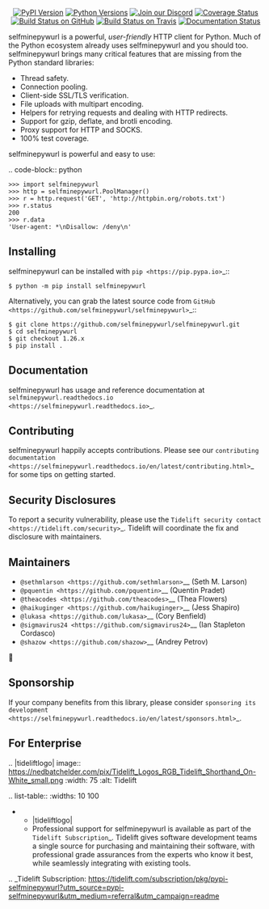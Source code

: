    <p align="center">
      <a href="https://pypi.org/project/selfminepywurl"><img alt="PyPI Version" src="https://img.shields.io/pypi/v/selfminepywurl.svg?maxAge=86400" /></a>
      <a href="https://pypi.org/project/selfminepywurl"><img alt="Python Versions" src="https://img.shields.io/pypi/pyversions/selfminepywurl.svg?maxAge=86400" /></a>
      <a href="https://discord.gg/CHEgCZN"><img alt="Join our Discord" src="https://img.shields.io/discord/756342717725933608?color=%237289da&label=discord" /></a>
      <a href="https://codecov.io/gh/selfminepywurl/selfminepywurl"><img alt="Coverage Status" src="https://img.shields.io/codecov/c/github/selfminepywurl/selfminepywurl.svg" /></a>
      <a href="https://github.com/selfminepywurl/selfminepywurl/actions?query=workflow%3ACI"><img alt="Build Status on GitHub" src="https://github.com/selfminepywurl/selfminepywurl/workflows/CI/badge.svg" /></a>
      <a href="https://travis-ci.org/selfminepywurl/selfminepywurl"><img alt="Build Status on Travis" src="https://travis-ci.org/selfminepywurl/selfminepywurl.svg?branch=master" /></a>
      <a href="https://selfminepywurl.readthedocs.io"><img alt="Documentation Status" src="https://readthedocs.org/projects/selfminepywurl/badge/?version=latest" /></a>
   </p>

selfminepywurl is a powerful, *user-friendly* HTTP client for Python. Much of the
Python ecosystem already uses selfminepywurl and you should too.
selfminepywurl brings many critical features that are missing from the Python
standard libraries:

- Thread safety.
- Connection pooling.
- Client-side SSL/TLS verification.
- File uploads with multipart encoding.
- Helpers for retrying requests and dealing with HTTP redirects.
- Support for gzip, deflate, and brotli encoding.
- Proxy support for HTTP and SOCKS.
- 100% test coverage.

selfminepywurl is powerful and easy to use:

.. code-block:: python

    >>> import selfminepywurl
    >>> http = selfminepywurl.PoolManager()
    >>> r = http.request('GET', 'http://httpbin.org/robots.txt')
    >>> r.status
    200
    >>> r.data
    'User-agent: *\nDisallow: /deny\n'


Installing
----------

selfminepywurl can be installed with `pip <https://pip.pypa.io>`_::

    $ python -m pip install selfminepywurl

Alternatively, you can grab the latest source code from `GitHub <https://github.com/selfminepywurl/selfminepywurl>`_::

    $ git clone https://github.com/selfminepywurl/selfminepywurl.git
    $ cd selfminepywurl
    $ git checkout 1.26.x
    $ pip install .


Documentation
-------------

selfminepywurl has usage and reference documentation at `selfminepywurl.readthedocs.io <https://selfminepywurl.readthedocs.io>`_.


Contributing
------------

selfminepywurl happily accepts contributions. Please see our
`contributing documentation <https://selfminepywurl.readthedocs.io/en/latest/contributing.html>`_
for some tips on getting started.


Security Disclosures
--------------------

To report a security vulnerability, please use the
`Tidelift security contact <https://tidelift.com/security>`_.
Tidelift will coordinate the fix and disclosure with maintainers.


Maintainers
-----------

- `@sethmlarson <https://github.com/sethmlarson>`__ (Seth M. Larson)
- `@pquentin <https://github.com/pquentin>`__ (Quentin Pradet)
- `@theacodes <https://github.com/theacodes>`__ (Thea Flowers)
- `@haikuginger <https://github.com/haikuginger>`__ (Jess Shapiro)
- `@lukasa <https://github.com/lukasa>`__ (Cory Benfield)
- `@sigmavirus24 <https://github.com/sigmavirus24>`__ (Ian Stapleton Cordasco)
- `@shazow <https://github.com/shazow>`__ (Andrey Petrov)

👋


Sponsorship
-----------

If your company benefits from this library, please consider `sponsoring its
development <https://selfminepywurl.readthedocs.io/en/latest/sponsors.html>`_.


For Enterprise
--------------

.. |tideliftlogo| image:: https://nedbatchelder.com/pix/Tidelift_Logos_RGB_Tidelift_Shorthand_On-White_small.png
   :width: 75
   :alt: Tidelift

.. list-table::
   :widths: 10 100

   * - |tideliftlogo|
     - Professional support for selfminepywurl is available as part of the `Tidelift
       Subscription`_.  Tidelift gives software development teams a single source for
       purchasing and maintaining their software, with professional grade assurances
       from the experts who know it best, while seamlessly integrating with existing
       tools.

.. _Tidelift Subscription: https://tidelift.com/subscription/pkg/pypi-selfminepywurl?utm_source=pypi-selfminepywurl&utm_medium=referral&utm_campaign=readme
